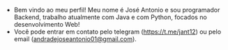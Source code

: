 - Bem vindo ao meu perfil! Meu nome é José Antonio e sou programador Backend, trabalho atualmente com Java e com Python, focados no desenvolvimento Web!
- Você pode entrar em contato pelo telegram (https://t.me/jant12) ou pelo email (andradejoseantonio01@gmail.com).
